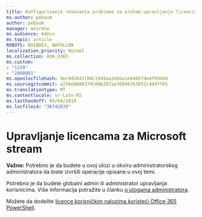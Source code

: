 ```yaml
---
title: Konfigurisanje rešavanja problema za protok-upravljanje licenciranjem toka
ms.author: pebaum
author: pebaum
manager: mnirkhe
ms.audience: Admin
ms.topic: article
ROBOTS: NOINDEX, NOFOLLOW
localization_priority: Normal
ms.collection: Adm_O365
ms.custom:
- "1339"
- "2800001"
ms.openlocfilehash: 9ec942641f04c1649aa3e6ba1e4485f4e4f95d4d
ms.sourcegitcommit: a256e8680379c006287ae30996763051c4d9ff85
ms.translationtype: MT
ms.contentlocale: sr-Latn-RS
ms.lasthandoff: 09/04/2019
ms.locfileid: "36742639"
---
```

# <a name="managing-microsoft-stream-licenses"></a>Upravljanje licencama za Microsoft stream

**Važno:** Potrebno je da budete u ovoj ulozi u okviru administratorskog administratora da biste izvršili operacije opisane u ovoj temi.

Potrebno je da budete globalni admin ili administrator upravljanja korisnicima. Više informacija potražite u članku [o ulogama administratora](https://docs.microsoft.com/office365/admin/add-users/about-admin-roles).

Možete da dodelite [licence korisničkim nalozima koristeći Office 365 PowerShell](https://go.microsoft.com/fwlink/p/?linkid=850410).
